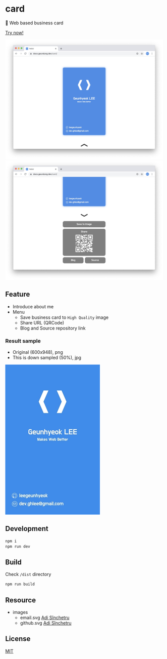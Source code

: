 # card

🤙 Web based business card

[Try now!](https://card-roan.vercel.app)

<img src="./preview/1.jpg" width="500">
<br>
<img src="./preview/2.jpg" width="500">

## Feature

- Introduce about me
- Menu
  - Save business card to `High Quality` image
  - Share URL (QRCode)
  - Blog and Source repository link

### Result sample

- Original (600x948), png
- This is down sampled (50%), jpg

<img src="./preview/card.jpg" width="300">

## Development

```bash
npm i
npm run dev
```

## Build

Check `/dist` directory

```bash
npm run build
```

## Resource

- images
  - email.svg [Adi Sînchetru](https://iconscout.com/contributors/adi-sinchetru)
  - github.svg [Adi Sînchetru](https://iconscout.com/contributors/adi-sinchetru)

## License

[MIT](./LICENSE)
